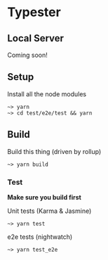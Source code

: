 # Typester

## Local Server
Coming soon!

## Setup
Install all the node modules
```
~> yarn
~> cd test/e2e/test && yarn
```

## Build
Build this thing (driven by rollup)
```
~> yarn build
```

### Test
**Make sure you build first**

Unit tests (Karma & Jasmine)
```
~> yarn test
```

e2e tests (nightwatch)
```
~> yarn test_e2e
```
